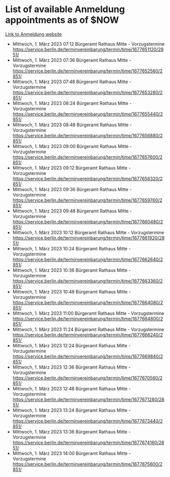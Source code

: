 # List of available Anmeldung appointments as of $NOW
[Link to Anmeldung website](https://service.berlin.de/terminvereinbarung/termin/tag.php?termin=1&anliegen[]=120686&dienstleisterlist=122210,122217,327316,122219,327312,122227,327314,122231,327346,122243,327348,122254,122252,329742,122260,329745,122262,329748,122271,327278,122273,327274,122277,327276,330436,122280,327294,122282,327290,122284,327292,122291,327270,122285,327266,122286,327264,122296,327268,150230,329760,122297,327286,122294,327284,122312,329763,122314,329775,122304,327330,122311,327334,122309,327332,317869,122281,327352,122279,329772,122283,122276,327324,122274,327326,122267,329766,122246,327318,122251,327320,122257,327322,122208,327298,122226,327300&herkunft=http%3A%2F%2Fservice.berlin.de%2Fdienstleistung%2F120686%2F)
- Mittwoch, 1. März 2023 07:12 Bürgeramt Rathaus Mitte - Vorzugstermine https://service.berlin.de/terminvereinbarung/termin/time/1677651120/2851/
- Mittwoch, 1. März 2023 07:36 Bürgeramt Rathaus Mitte - Vorzugstermine https://service.berlin.de/terminvereinbarung/termin/time/1677652560/2851/
- Mittwoch, 1. März 2023 07:48 Bürgeramt Rathaus Mitte - Vorzugstermine https://service.berlin.de/terminvereinbarung/termin/time/1677653280/2851/
- Mittwoch, 1. März 2023 08:24 Bürgeramt Rathaus Mitte - Vorzugstermine https://service.berlin.de/terminvereinbarung/termin/time/1677655440/2851/
- Mittwoch, 1. März 2023 08:48 Bürgeramt Rathaus Mitte - Vorzugstermine https://service.berlin.de/terminvereinbarung/termin/time/1677656880/2851/
- Mittwoch, 1. März 2023 09:00 Bürgeramt Rathaus Mitte - Vorzugstermine https://service.berlin.de/terminvereinbarung/termin/time/1677657600/2851/
- Mittwoch, 1. März 2023 09:12 Bürgeramt Rathaus Mitte - Vorzugstermine https://service.berlin.de/terminvereinbarung/termin/time/1677658320/2851/
- Mittwoch, 1. März 2023 09:36 Bürgeramt Rathaus Mitte - Vorzugstermine https://service.berlin.de/terminvereinbarung/termin/time/1677659760/2851/
- Mittwoch, 1. März 2023 09:48 Bürgeramt Rathaus Mitte - Vorzugstermine https://service.berlin.de/terminvereinbarung/termin/time/1677660480/2851/
- Mittwoch, 1. März 2023 10:12 Bürgeramt Rathaus Mitte - Vorzugstermine https://service.berlin.de/terminvereinbarung/termin/time/1677661920/2851/
- Mittwoch, 1. März 2023 10:24 Bürgeramt Rathaus Mitte - Vorzugstermine https://service.berlin.de/terminvereinbarung/termin/time/1677662640/2851/
- Mittwoch, 1. März 2023 10:36 Bürgeramt Rathaus Mitte - Vorzugstermine https://service.berlin.de/terminvereinbarung/termin/time/1677663360/2851/
- Mittwoch, 1. März 2023 10:48 Bürgeramt Rathaus Mitte - Vorzugstermine https://service.berlin.de/terminvereinbarung/termin/time/1677664080/2851/
- Mittwoch, 1. März 2023 11:00 Bürgeramt Rathaus Mitte - Vorzugstermine https://service.berlin.de/terminvereinbarung/termin/time/1677664800/2851/
- Mittwoch, 1. März 2023 11:24 Bürgeramt Rathaus Mitte - Vorzugstermine https://service.berlin.de/terminvereinbarung/termin/time/1677666240/2851/
- Mittwoch, 1. März 2023 12:24 Bürgeramt Rathaus Mitte - Vorzugstermine https://service.berlin.de/terminvereinbarung/termin/time/1677669840/2851/
- Mittwoch, 1. März 2023 12:36 Bürgeramt Rathaus Mitte - Vorzugstermine https://service.berlin.de/terminvereinbarung/termin/time/1677670560/2851/
- Mittwoch, 1. März 2023 12:48 Bürgeramt Rathaus Mitte - Vorzugstermine https://service.berlin.de/terminvereinbarung/termin/time/1677671280/2851/
- Mittwoch, 1. März 2023 13:24 Bürgeramt Rathaus Mitte - Vorzugstermine https://service.berlin.de/terminvereinbarung/termin/time/1677673440/2851/
- Mittwoch, 1. März 2023 13:36 Bürgeramt Rathaus Mitte - Vorzugstermine https://service.berlin.de/terminvereinbarung/termin/time/1677674160/2851/
- Mittwoch, 1. März 2023 14:00 Bürgeramt Rathaus Mitte - Vorzugstermine https://service.berlin.de/terminvereinbarung/termin/time/1677675600/2851/
